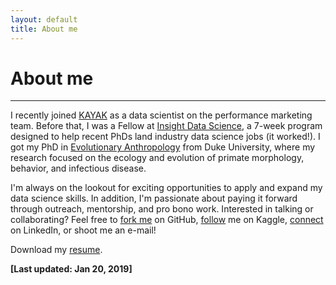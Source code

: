 ```yaml
---
layout: default
title: About me
---
```


<p><h1>About me</h1></p>

___

I recently joined [KAYAK](https://www.kayak.com/) as a data scientist on the performance marketing team. Before that, I was a Fellow at [Insight Data Science](https://www.insightdatascience.com/), a 7-week program designed to help recent PhDs land industry data science jobs (it worked!). I got my PhD in [Evolutionary Anthropology](https://evolutionaryanthropology.duke.edu/) from Duke University, where my research focused on the ecology and evolution of primate morphology, behavior, and infectious disease. 

I'm always on the lookout for exciting opportunities to apply and expand my data science skills. In addition, I'm passionate about paying it forward through outreach, mentorship, and pro bono work. Interested in talking or collaborating? Feel free to [fork me](https://github.com/rgriff23) on GitHub, [follow](https://www.kaggle.com/heesoo37) me on Kaggle, [connect](https://www.linkedin.com/in/randigriffin) on LinkedIn, or shoot me an e-mail! 

Download my [resume](https://rgriff23.github.io/assets/pdfs/Randi_Griffin_resume.pdf).

**[Last updated: Jan 20, 2019]**